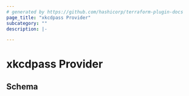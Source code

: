 ```yaml
---
# generated by https://github.com/hashicorp/terraform-plugin-docs
page_title: "xkcdpass Provider"
subcategory: ""
description: |-

---
```


# xkcdpass Provider





<!-- schema generated by tfplugindocs -->
## Schema
